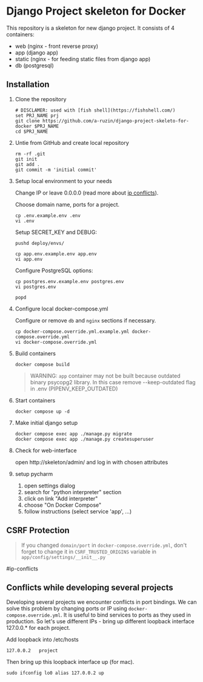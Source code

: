# Django Project skeleton for Docker

This repository is a skeleton for new django project.
It consists of 4 containers:

- web (nginx - front reverse proxy)
- app (django app)
- static (nginx - for feeding static files from django app)
- db (postgresql)

## Installation

1. Clone the repository

       # DISCLAMER: used with [fish shell](https://fishshell.com/)
       set PRJ_NAME prj
       git clone https://github.com/a-ruzin/django-project-skeleto-for-docker $PRJ_NAME
       cd $PRJ_NAME

2. Untie from GitHub and create local repository

       rm -rf .git
       git init
       git add .
       git commit -m 'initial commit'

3. Setup local environment to your needs

   Change IP or leave 0.0.0.0 (read more about [ip conflicts](#ip-conflicts)).

   Choose domain name, ports for a project.

       cp .env.example.env .env
       vi .env

   Setup SECRET_KEY and DEBUG:

       pushd deploy/envs/

       cp app.env.example.env app.env
       vi app.env

   Configure PostgreSQL options:

       cp postgres.env.example.env postgres.env
       vi postgres.env

       popd

4. Configure local docker-compose.yml

    Configure or remove `db` and `nginx` sections if necessary. 

       cp docker-compose.override.yml.example.yml docker-compose.override.yml
       vi docker-compose.override.yml

5. Build containers

       docker compose build

   > WARNING: `app` container may not be built because outdated
   > binary psycopg2 library. In this case remove --keep-outdated
   > flag in .env (PIPENV_KEEP_OUTDATED)

6. Start containers

       docker compose up -d

7. Make initial django setup

       docker compose exec app ./manage.py migrate
       docker compose exec app ./manage.py createsuperuser

8. Check for web-interface

   open http://skeleton/admin/ and log in with chosen attributes

9. setup pycharm

    1. open settings dialog
    2. search for "python interpreter" section
    3. click on link "Add interpreter"
    4. choose "On Docker Compose"
    5. follow instructions (select service 'app', ...)

## CSRF Protection

> If you changed `domain/port` in `docker-compose.override.yml`,
> don't forget to change it in `CSRF_TRUSTED_ORIGINS` variable
> in `app/config/settings/__init__.py`

#ip-conflicts
## Conflicts while developing several projects

Developing several projects we encounter conflicts in port bindings.
We can solve this problem by changing ports or IP using `docker-compose.override.yml`.
It is useful to bind services to ports as they used in production.
So let's use different IPs - bring up different loopback interface 127.0.0.* for each project.

Add loopback into /etc/hosts
   
    127.0.0.2	project

Then bring up this loopback interface up (for mac).

    sudo ifconfig lo0 alias 127.0.0.2 up
